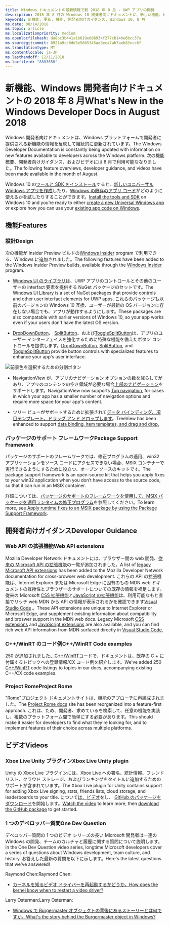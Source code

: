 ```yaml
---
title: Windows ドキュメントの最新情報で新 2018 年 8 月 - UWP アプリの開発
description: 2018 年 8 月の Windows 10 開発者向けドキュメントに、新しい機能、ビデオ、サンプル、および開発者向けガイダンスが追加されました。
keywords: 新機能, 更新, 機能, 開発者向けガイダンス, Windows 10, 8 月
ms.date: 08/14/2018
ms.topic: article
ms.localizationpriority: medium
ms.openlocfilehash: da8bc3b441a1b619e086934f277cb14be6bcc37a
ms.sourcegitcommit: 8921a9cc0dd3e5665345ae8eca7ab7aeb83ccc6f
ms.translationtype: MT
ms.contentlocale: ja-JP
ms.lasthandoff: 12/11/2018
ms.locfileid: "8883658"
---
```

# <a name="whats-new-in-the-windows-developer-docs-in-august-2018"></a><span data-ttu-id="3fb0b-104">新機能、Windows 開発者向けドキュメントの 2018 年 8 月</span><span class="sxs-lookup"><span data-stu-id="3fb0b-104">What's New in the Windows Developer Docs in August 2018</span></span>

<span data-ttu-id="3fb0b-105">Windows 開発者向けドキュメントは、Windows プラットフォームで開発者に提供される新機能の情報を反映して継続的に更新されています。</span><span class="sxs-lookup"><span data-stu-id="3fb0b-105">The Windows Developer Documentation is constantly being updated with information on new features available to developers across the Windows platform.</span></span> <span data-ttu-id="3fb0b-106">次の機能概要、開発者向けガイダンス、およびビデオには 8 月で利用可能ななりました。</span><span class="sxs-lookup"><span data-stu-id="3fb0b-106">The following feature overviews, developer guidance, and videos have been made available in the month of August.</span></span>

<span data-ttu-id="3fb0b-107">Windows 10 の[ツールと SDK をインストール](http://go.microsoft.com/fwlink/?LinkId=821431)すると、[新しいユニバーサル Windows アプリを作成](../get-started/create-uwp-apps.md)したり、[Windows の既存のアプリ コード](../porting/index.md)がどのように使えるかを試したりすることができます。</span><span class="sxs-lookup"><span data-stu-id="3fb0b-107">[Install the tools and SDK](http://go.microsoft.com/fwlink/?LinkId=821431) on Windows 10 and you’re ready to either [create a new Universal Windows app](../get-started/create-uwp-apps.md) or explore how you can use your [existing app code on Windows](../porting/index.md).</span></span>

## <a name="features"></a><span data-ttu-id="3fb0b-108">機能</span><span class="sxs-lookup"><span data-stu-id="3fb0b-108">Features</span></span>

### <a name="design"></a><span data-ttu-id="3fb0b-109">設計</span><span class="sxs-lookup"><span data-stu-id="3fb0b-109">Design</span></span>

<span data-ttu-id="3fb0b-110">次の機能が Insider Preview ビルドの[Windows Insider](https://insider.windows.com/) program で利用できる、Windows に追加されました。</span><span class="sxs-lookup"><span data-stu-id="3fb0b-110">The following features have been added to the Windows Insider Preview builds, available through the [Windows Insider](https://insider.windows.com/) program.</span></span>

* <span data-ttu-id="3fb0b-111">[Windows UI のライブラリ](https://aka.ms/winui-docs)は、UWP アプリのコントロールとその他のユーザーの interfact 要素を提供する NuGet パッケージのセットです。</span><span class="sxs-lookup"><span data-stu-id="3fb0b-111">The [Windows UI Library](https://aka.ms/winui-docs) is a set of NuGet packages that provide controls and other user interfact elements for UWP apps.</span></span> <span data-ttu-id="3fb0b-112">これらのパッケージも以前のバージョンの Windows 10 互換、ユーザーが最新の OS バージョンに存在しない場合でも、アプリが動作するようにします。</span><span class="sxs-lookup"><span data-stu-id="3fb0b-112">These packages are also compatable with earlier versions of Windows 10, so your app works even if your users don't have the latest OS version.</span></span>

* <span data-ttu-id="3fb0b-113">[DropDownButton](../design/controls-and-patterns/buttons.md#create-a-drop-down-button)、 [SplitButton](../design/controls-and-patterns/buttons.md#create-a-split-button)、および[ToggleSplitButton](../design/controls-and-patterns/buttons.md#create-a-toggle-split-button)は、アプリのユーザー インターフェイスを強化するために特殊な機能を備えたボタン コントロールを提供します。</span><span class="sxs-lookup"><span data-stu-id="3fb0b-113">[DropDownButton](../design/controls-and-patterns/buttons.md#create-a-drop-down-button), [SplitButton](../design/controls-and-patterns/buttons.md#create-a-split-button), and [ToggleSplitButton](../design/controls-and-patterns/buttons.md#create-a-toggle-split-button) provide button controls with specialized features to enhance your app's user interface.</span></span>

![前景色を選択するための分割ボタン](../design/controls-and-patterns/images/split-button-rtb.png)

* <span data-ttu-id="3fb0b-115">NavigationView が、アプリのナビゲーション オプションの数を減らしてがあり、アプリのコンテンツの空き領域が必要な場合[上部のナビゲーション](../design/controls-and-patterns/navigationview.md)をサポートします。</span><span class="sxs-lookup"><span data-stu-id="3fb0b-115">NavigationView now supports [Top navigation](../design/controls-and-patterns/navigationview.md), for cases in which your app has a smaller number of navigation options and require more space for your app's content.</span></span>

* <span data-ttu-id="3fb0b-116">ツリー ビューがサポートするために拡張されて[データ バインディング、項目テンプレート、ドラッグ アンド ドロップします](../design/controls-and-patterns/tree-view.md)。</span><span class="sxs-lookup"><span data-stu-id="3fb0b-116">TreeView has been enhanced to support [data binding, item templates, and drag and drop.](../design/controls-and-patterns/tree-view.md)</span></span>

### <a name="package-support-framework"></a><span data-ttu-id="3fb0b-117">パッケージのサポート フレームワーク</span><span class="sxs-lookup"><span data-stu-id="3fb0b-117">Package Support Framework</span></span>

<span data-ttu-id="3fb0b-118">パッケージのサポートのフレームワークでは、修正プログラムの適用、win32 アプリケーションをソース コードにアクセスできない場合、MSIX コンテナーで実行できるようにするために役立つ、オープン ソースのキットです。</span><span class="sxs-lookup"><span data-stu-id="3fb0b-118">The package support framework is an open-source kit that helps you apply fixes to your win32 application when you don’t have access to the source code, so that it can run in an MSIX container.</span></span>

<span data-ttu-id="3fb0b-119">詳細については、[パッケージのサポートのフレームワークを使用して、MSIX パッケージを適用ランタイムの修正プログラム](../porting/package-support-framework.md)を参照してください。</span><span class="sxs-lookup"><span data-stu-id="3fb0b-119">To learn more, see [Apply runtime fixes to an MSIX package by using the Package Support Framework](../porting/package-support-framework.md).</span></span>

## <a name="developer-guidance"></a><span data-ttu-id="3fb0b-120">開発者向けガイダンス</span><span class="sxs-lookup"><span data-stu-id="3fb0b-120">Developer Guidance</span></span>

### <a name="web-api-extensions"></a><span data-ttu-id="3fb0b-121">Web API の拡張機能</span><span class="sxs-lookup"><span data-stu-id="3fb0b-121">Web API extensions</span></span>

<span data-ttu-id="3fb0b-122">Mozilla Developer Network ドキュメントには、ブラウザー間の web 開発、[従来の Microsoft API の拡張機能](https://developer.mozilla.org/docs/Web/API/Microsoft_API_extensions)の一覧が追加されました。</span><span class="sxs-lookup"><span data-stu-id="3fb0b-122">A list of [legacy Microsoft API extensions](https://developer.mozilla.org/docs/Web/API/Microsoft_API_extensions) has been added to the Mozilla Developer Network documentation for cross-browser web development.</span></span> <span data-ttu-id="3fb0b-123">これらの API の拡張機能は、Internet Explorer または Microsoft Edge に固有のもの MDN web ドキュメントの互換性とブラウザーのサポートについての既存の情報を補足します。従来の Microsoft [CSS 拡張機能](https://developer.mozilla.org/docs/Web/CSS/Microsoft_Extensions)と[JavaScript の拡張機能](https://developer.mozilla.org/docs/Web/JavaScript/Microsoft_JavaScript_extensions)は、利用可能なもと直接でリッチ web MDN から API の情報が表示されるかを確認できます[Visual Studio Code](https://code.visualstudio.com/updates/v1_25#_new-css-pseudo-selectors-and-pseudo-elements-from-mdn) 。</span><span class="sxs-lookup"><span data-stu-id="3fb0b-123">These API extensions are unique to Internet Explorer or Microsoft Edge, and supplement existing information about compatibility and broswer support in the MDN web docs. Legacy Microsoft [CSS extensions](https://developer.mozilla.org/docs/Web/CSS/Microsoft_Extensions) and [JavaScript extensions](https://developer.mozilla.org/docs/Web/JavaScript/Microsoft_JavaScript_extensions) are also available, and you can find rich web API information from MDN surfaced directly in [Visual Studio Code.](https://code.visualstudio.com/updates/v1_25#_new-css-pseudo-selectors-and-pseudo-elements-from-mdn)</span></span>

### <a name="cwinrt-code-examples"></a><span data-ttu-id="3fb0b-124">C++/WinRT のコード例</span><span class="sxs-lookup"><span data-stu-id="3fb0b-124">C++/WinRT Code examples</span></span>

<span data-ttu-id="3fb0b-125">250 が追加されました[、C++/WinRT](../cpp-and-winrt-apis/index.md)コードで、ドキュメントは、既存の C + に付属するトピックへの登録情報/CX コード例を紹介します。</span><span class="sxs-lookup"><span data-stu-id="3fb0b-125">We've added 250 [C++/WinRT](../cpp-and-winrt-apis/index.md) code listings to topics in our docs, accompanying existing C++/CX code examples.</span></span>

### <a name="project-rome"></a><span data-ttu-id="3fb0b-126">Project Rome</span><span class="sxs-lookup"><span data-stu-id="3fb0b-126">Project Rome</span></span>

<span data-ttu-id="3fb0b-127">["Rome"プロジェクト ドキュメント](https://docs.microsoft.com/windows/project-rome/)サイトは、機能のアプローチに再編成されました。</span><span class="sxs-lookup"><span data-stu-id="3fb0b-127">The [Project Rome docs](https://docs.microsoft.com/windows/project-rome/) site has been reorganized into a feature-first approach.</span></span> <span data-ttu-id="3fb0b-128">これは、ため、開発者、求めているを検索して、任意の機能を実装し、複数のプラットフォーム間で簡単にする必要があります。</span><span class="sxs-lookup"><span data-stu-id="3fb0b-128">This should make it easier for developers to find what they're looking for, and to implement features of their choice across multiple platforms.</span></span>

## <a name="videos"></a><span data-ttu-id="3fb0b-129">ビデオ</span><span class="sxs-lookup"><span data-stu-id="3fb0b-129">Videos</span></span>

### <a name="xbox-live-unity-plugin"></a><span data-ttu-id="3fb0b-130">Xbox Live Unity プラグイン</span><span class="sxs-lookup"><span data-stu-id="3fb0b-130">Xbox Live Unity plugin</span></span>

<span data-ttu-id="3fb0b-131">Unity の Xbox Live プラグインには、Xbox Live への署名、統計情報、フレンド リスト、クラウド ストレージ、およびランキングをタイトルに追加するためのサポートが含まれています。</span><span class="sxs-lookup"><span data-stu-id="3fb0b-131">The Xbox Live plugin for Unity contains support for adding Xbox Live signing, stats, friends lists, cloud storage, and leaderboards to your title.</span></span> <span data-ttu-id="3fb0b-132">について[は、ビデオ](https://youtu.be/fVQZ-YgwNpY)をし、 [GitHub のパッケージをダウンロード](https://aka.ms/UnityPlugin)を開始します。</span><span class="sxs-lookup"><span data-stu-id="3fb0b-132">[Watch the video](https://youtu.be/fVQZ-YgwNpY) to learn more, then [download the GitHub package](https://aka.ms/UnityPlugin) to get started.</span></span>

### <a name="one-dev-question"></a><span data-ttu-id="3fb0b-133">1 つのデベロッパー質問</span><span class="sxs-lookup"><span data-stu-id="3fb0b-133">One Dev Question</span></span>

<span data-ttu-id="3fb0b-134">デベロッパー質問の 1 つのビデオ シリーズの長い Microsoft 開発者は一連の Windows の開発、チームのカルチャと履歴に関する質問について説明します。</span><span class="sxs-lookup"><span data-stu-id="3fb0b-134">In the One Dev Question video series, longtime Microsoft developers cover a series of questions about Windows development, team culture, and history.</span></span> <span data-ttu-id="3fb0b-135">お答えした最新の質問を以下に示します。</span><span class="sxs-lookup"><span data-stu-id="3fb0b-135">Here's the latest questions that we've answered!</span></span>

<span data-ttu-id="3fb0b-136">Raymond Chen:</span><span class="sxs-lookup"><span data-stu-id="3fb0b-136">Raymond Chen:</span></span>

* [<span data-ttu-id="3fb0b-137">カーネルを知るビデオ ドライバーを再起動するかどうか。</span><span class="sxs-lookup"><span data-stu-id="3fb0b-137">How does the kernel know when to restart a video driver?</span></span>](https://youtu.be/3SNAdyO1l5c)

<span data-ttu-id="3fb0b-138">Larry Osterman:</span><span class="sxs-lookup"><span data-stu-id="3fb0b-138">Larry Osterman:</span></span>

* [<span data-ttu-id="3fb0b-139">Windows で Burgermaster オブジェクトの背後にあるストーリーとは何ですか。</span><span class="sxs-lookup"><span data-stu-id="3fb0b-139">What's the story behind the Burgermaster object in Windows?</span></span>](https://youtu.be/0TDSbyAIvX0)